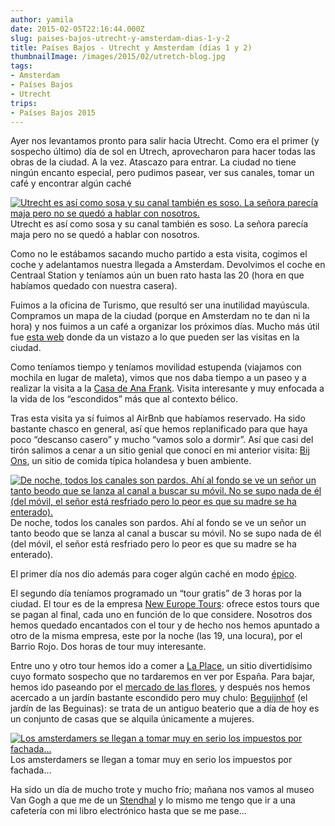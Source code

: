 ```yaml
---
author: yamila
date: 2015-02-05T22:16:44.000Z
slug: paises-bajos-utrecht-y-amsterdam-dias-1-y-2
title: Países Bajos - Utrecht y Amsterdam (días 1 y 2)
thumbnailImage: /images/2015/02/utretch-blog.jpg
tags:
- Amsterdam
- Países Bajos
- Utrecht
trips:
- Países Bajos 2015
---
```



Ayer nos levantamos pronto para salir hacia Utrecht. Como era el primer (y sospecho último) día de sol en Utrech, aprovecharon para hacer todas las obras de la ciudad. A la vez. Atascazo para entrar. La ciudad no tiene ningún encanto especial, pero pudimos pasear, ver sus canales, tomar un café y encontrar algún caché

[![Utrecht es así como sosa y su canal también es soso. La señora parecía maja pero no se quedó a hablar con nosotros.](/images/2015/02/utretch-blog.jpg#small)](/images/2015/02/utretch-blog.jpg#full)
Utrecht es así como sosa y su canal también es soso. La señora parecía maja pero no se quedó a hablar con nosotros.

Como no le estábamos sacando mucho partido a esta visita, cogimos el coche y adelantamos nuestra llegada a Amsterdam. Devolvimos el coche en Centraal Station y teníamos aún un buen rato hasta las 20 (hora en que habíamos quedado con nuestra casera).

Fuimos a la oficina de Turismo, que resultó ser una inutilidad mayúscula. Compramos un mapa de la ciudad (porque en Amsterdam no te dan ni la hora) y nos fuimos a un café a organizar los próximos días. Mucho más útil fue [esta web](http:/soyamsterdam.com/) donde da un vistazo a lo que pueden ser las visitas en la ciudad.

Como teníamos tiempo y teníamos movilidad estupenda (viajamos con mochila en lugar de maleta), vimos que nos daba tiempo a un paseo y a realizar la visita a la [Casa de Ana Frank](http:/www.annefrank.org/). Visita interesante y muy enfocada a la vida de los “escondidos” más que al contexto bélico.

Tras esta visita ya sí fuimos al AirBnb que habíamos reservado. Ha sido bastante chasco en general, así que hemos replanificado para que haya poco “descanso casero” y mucho “vamos solo a dormir”. Así que casi del tirón salimos a cenar a un sitio genial que conocí en mi anterior visita: [Bij Ons](http:/www.bistrobijons.nl/), un sitio de comida típica holandesa y buen ambiente.

[![De noche, todos los canales son pardos. Ahí al fondo se ve un señor un tanto beodo que se lanza al canal a buscar su móvil. No se supo nada de él (del móvil, el señor está resfriado pero lo peor es que su madre se ha enterado).](/images/2015/02/ams-la-nuit-blog.jpg#small)](/images/2015/02/ams-la-nuit-blog.jpg#full)
De noche, todos los canales son pardos. Ahí al fondo se ve un señor un tanto beodo que se lanza al canal a buscar su móvil. No se supo nada de él (del móvil, el señor está resfriado pero lo peor es que su madre se ha enterado).

El primer día nos dio además para coger algún caché en modo [épico](http:/www.geocaching.com/seek/log.aspx?LUID=e535049e-e055-423a-8490-a178c0b0a0c9).

El segundo día teníamos programado un “tour gratis” de 3 horas por la ciudad. El tour es de la empresa [New Europe Tours](http:/www.neweuropetours.eu/): ofrece estos tours que se pagan al final, cada uno en función de lo que considere. Nosotros dos hemos quedado encantados con el tour y de hecho nos hemos apuntado a otro de la misma empresa, este por la noche (las 19, una locura), por el Barrio Rojo. Dos horas de tour muy interesante.

Entre uno y otro tour hemos ido a comer a [La Place](https:/www.laplace.com/en/), un sitio divertidísimo cuyo formato sospecho que no tardaremos en ver por España. Para bajar, hemos ido paseando por el [mercado de las flores](https:/www.google.com/search?q=mercado+de+las+flores+amsterdam&espv=2&biw=1083&bih=535&source=lnms&tbm=isch&sa=X&ei=6ejTVMfVLoX9UtLxgcAP&ved=0CAcQ_AUoAg), y después nos hemos acercado a un jardín bastante escondido pero muy chulo: [Beguijnhof](https:/www.google.nl/search?q=begijnhof&hl=en-NL&authuser=0&biw=1354&bih=669&source=lnms&tbm=isch&sa=X&ei=NOnTVLSjJ8HxUpSyhOgB&sqi=2&ved=0CAYQ_AUoAQ) (el jardín de las Beguinas): se trata de un antiguo beaterio que a día de hoy es un conjunto de casas que se alquila únicamente a mujeres.

[![Los amsterdamers se llegan a tomar muy en serio los impuestos por fachada...](/images/2015/02/ams-blog.jpg#small)](/images/2015/02/ams-blog.jpg#full)
Los amsterdamers se llegan a tomar muy en serio los impuestos por fachada…

Ha sido un día de mucho trote y mucho frío; mañana nos vamos al museo Van Gogh a que me de un [Stendhal](http:/es.wikipedia.org/wiki/S%C3%ADndrome_de_Stendhal) y lo mismo me tengo que ir a una cafetería con mi libro electrónico hasta que se me pase…



